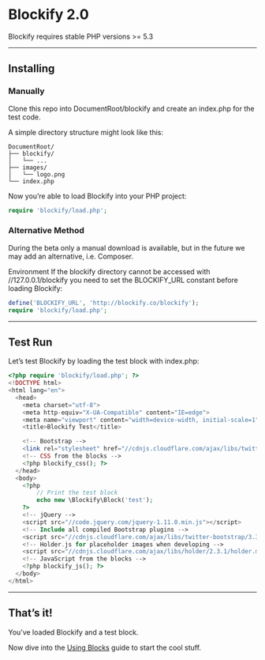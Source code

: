 # Blockify 2.0

Blockify requires stable PHP versions >= 5.3

---

## Installing
### Manually

Clone this repo into DocumentRoot/blockify and create an index.php for the test code.

A simple directory structure might look like this:
```
DocumentRoot/
├── blockify/
│   └── ...
├── images/
│   └── logo.png
└── index.php
```
Now you’re able to load Blockify into your PHP project:

```php
require 'blockify/load.php';
```
### Alternative Method

During the beta only a manual download is available, but in the future we may add an alternative, i.e. Composer.

Environment
If the blockify directory cannot be accessed with //127.0.0.1/blockify you need to set the BLOCKIFY_URL constant before loading Blockify:

```php
define('BLOCKIFY_URL', 'http://blockify.co/blockify');
require 'blockify/load.php';
```

---

## Test Run
Let’s test Blockify by loading the test block with index.php:

```php
<?php require 'blockify/load.php'; ?>
<!DOCTYPE html>
<html lang="en">
  <head>
    <meta charset="utf-8">
    <meta http-equiv="X-UA-Compatible" content="IE=edge">
    <meta name="viewport" content="width=device-width, initial-scale=1">
    <title>Blockify Test</title>

    <!-- Bootstrap -->
    <link rel="stylesheet" href="//cdnjs.cloudflare.com/ajax/libs/twitter-bootstrap/3.3.1/css/bootstrap.min.css">
    <!-- CSS from the blocks -->
    <?php blockify_css(); ?>
  </head>
  <body>
    <?php
        // Print the test block
        echo new \Blockify\Block('test');
    ?>
    <!-- jQuery -->
    <script src="//code.jquery.com/jquery-1.11.0.min.js"></script>
    <!-- Include all compiled Bootstrap plugins -->
    <script src="//cdnjs.cloudflare.com/ajax/libs/twitter-bootstrap/3.3.1/js/bootstrap.min.js"></script>
    <!-- Holder.js for placeholder images when developing -->
    <script src="//cdnjs.cloudflare.com/ajax/libs/holder/2.3.1/holder.min.js"></script>
    <!-- JavaScript from the blocks -->
    <?php blockify_js(); ?>
  </body>
</html>
```

---

## That’s it!
You’ve loaded Blockify and a test block.

Now dive into the [Using Blocks](http://blockify.co/docs/using-blocks/) guide to start the cool stuff.
